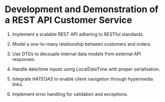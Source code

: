 # Development and Demonstration of a REST API Customer Service

1. Implement a scalable REST API adhering to RESTful standards.

2. Model a one-to-many relationship between customers and orders.

3. Use DTOs to decouple internal data models from external API responses.

4. Handle date/time inputs using LocalDateTime with proper serialisation.

5. Integrate HATEOAS to enable client navigation through hypermedia links.

6. Implement error handling for validation and exceptions.
